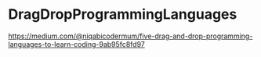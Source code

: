 # DragDropProgrammingLanguages


https://medium.com/@niqabicodermum/five-drag-and-drop-programming-languages-to-learn-coding-9ab95fc8fd97 
